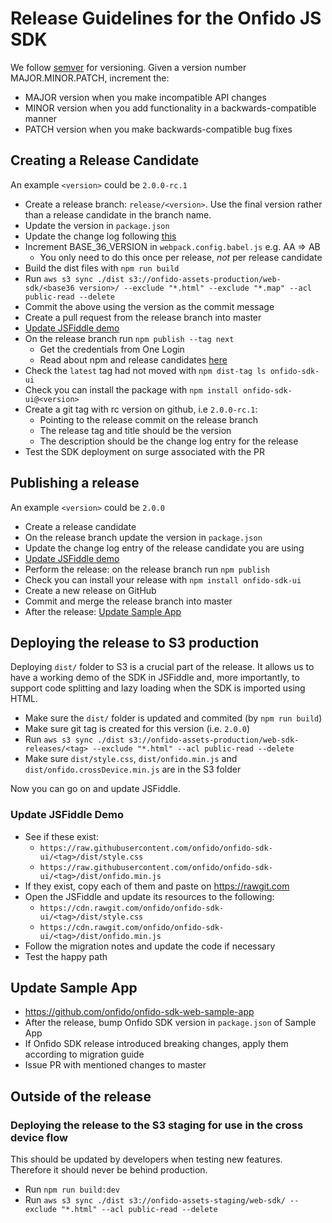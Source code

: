 # Release Guidelines for the Onfido JS SDK

We follow [semver](http://semver.org/) for versioning. Given a version number MAJOR.MINOR.PATCH, increment the:

* MAJOR version when you make incompatible API changes
* MINOR version when you add functionality in a backwards-compatible manner
* PATCH version when you make backwards-compatible bug fixes

## Creating a Release Candidate

An example `<version>` could be `2.0.0-rc.1`

* Create a release branch: `release/<version>`. Use the final version rather than a release candidate in the branch name.
* Update the version in `package.json`
* Update the change log following [this](http://keepachangelog.com/)
* Increment BASE_36_VERSION in `webpack.config.babel.js` e.g. AA => AB
  * You only need to do this once per release, *not* per release candidate
* Build the dist files with `npm run build`
* Run `aws s3 sync ./dist s3://onfido-assets-production/web-sdk/<base36 version>/ --exclude "*.html" --exclude "*.map" --acl public-read --delete`
* Commit the above using the version as the commit message
* Create a pull request from the release branch into master
* [Update JSFiddle demo](#update-jsfiddle-demo)
* On the release branch run `npm publish --tag next`
  * Get the credentials from One Login
  * Read about npm and release candidates [here](https://medium.com/@mbostock/prereleases-and-npm-e778fc5e2420)
* Check the `latest` tag had not moved with `npm dist-tag ls onfido-sdk-ui`
* Check you can install the package with `npm install onfido-sdk-ui@<version>`
* Create a git tag with rc version on github, i.e `2.0.0-rc.1`:
  * Pointing to the release commit on the release branch
  * The release tag and title should be the version
  * The description should be the change log entry for the release
* Test the SDK deployment on surge associated with the PR

## Publishing a release

An example `<version>` could be `2.0.0`

* Create a release candidate
* On the release branch update the version in `package.json`
* Update the change log entry of the release candidate you are using
* [Update JSFiddle demo](#update-jsfiddle-demo)
* Perform the release: on the release branch run `npm publish`
* Check you can install your release with `npm install onfido-sdk-ui`
* Create a new release on GitHub
* Commit and merge the release branch into master
* After the release: [Update Sample App](#update-sample-app)

## Deploying the release to S3 production
Deploying `dist/` folder to S3 is a crucial part of the release. It allows us to have a working demo of the SDK in JSFiddle and, more importantly, to support code splitting and lazy loading when the SDK is imported using HTML.

* Make sure the `dist/` folder is updated and commited (by `npm run build`)
* Make sure git tag is created for this version (i.e. `2.0.0`)
* Run `aws s3 sync ./dist s3://onfido-assets-production/web-sdk-releases/<tag> --exclude "*.html" --acl public-read --delete`
* Make sure `dist/style.css`, `dist/onfido.min.js` and `dist/onfido.crossDevice.min.js` are in the S3 folder

Now you can go on and update JSFiddle.

### Update JSFiddle Demo
* See if these exist:
  * `https://raw.githubusercontent.com/onfido/onfido-sdk-ui/<tag>/dist/style.css`
  * `https://raw.githubusercontent.com/onfido/onfido-sdk-ui/<tag>/dist/onfido.min.js`
* If they exist, copy each of them and paste on https://rawgit.com
* Open the JSFiddle and update its resources to the following:
  * `https://cdn.rawgit.com/onfido/onfido-sdk-ui/<tag>/dist/style.css`
  * `https://cdn.rawgit.com/onfido/onfido-sdk-ui/<tag>/dist/onfido.min.js`
* Follow the migration notes and update the code if necessary
* Test the happy path

## Update Sample App
* https://github.com/onfido/onfido-sdk-web-sample-app
* After the release, bump Onfido SDK version in `package.json` of Sample App
* If Onfido SDK release introduced breaking changes, apply them according to migration guide
* Issue PR with mentioned changes to master

## Outside of the release

### Deploying the release to the S3 staging for use in the cross device flow

This should be updated by developers when testing new features. Therefore it should never be behind production.

* Run `npm run build:dev`
* Run `aws s3 sync ./dist s3://onfido-assets-staging/web-sdk/ --exclude "*.html" --acl public-read --delete`
